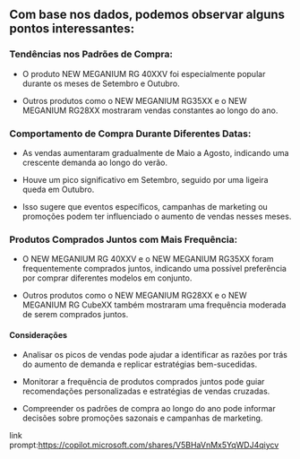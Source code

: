 ## Com base nos dados, podemos observar alguns pontos interessantes:

### Tendências nos Padrões de Compra:

- O produto NEW MEGANIUM RG 40XXV foi especialmente popular durante os meses de Setembro e Outubro.

- Outros produtos como o NEW MEGANIUM RG35XX e o NEW MEGANIUM RG28XX mostraram vendas constantes ao longo do ano.

### Comportamento de Compra Durante Diferentes Datas:

- As vendas aumentaram gradualmente de Maio a Agosto, indicando uma crescente demanda ao longo do verão.

- Houve um pico significativo em Setembro, seguido por uma ligeira queda em Outubro.

- Isso sugere que eventos específicos, campanhas de marketing ou promoções podem ter influenciado o aumento de vendas nesses meses.

### Produtos Comprados Juntos com Mais Frequência:

- O NEW MEGANIUM RG 40XXV e o NEW MEGANIUM RG35XX foram frequentemente comprados juntos, indicando uma possível preferência por comprar diferentes modelos em conjunto.

- Outros produtos como o NEW MEGANIUM RG28XX e o NEW MEGANIUM RG CubeXX também mostraram uma frequência moderada de serem comprados juntos.

#### Considerações

- Analisar os picos de vendas pode ajudar a identificar as razões por trás do aumento de demanda e replicar estratégias bem-sucedidas.

- Monitorar a frequência de produtos comprados juntos pode guiar recomendações personalizadas e estratégias de vendas cruzadas.

- Compreender os padrões de compra ao longo do ano pode informar decisões sobre promoções sazonais e campanhas de marketing.

link prompt:https://copilot.microsoft.com/shares/V5BHaVnMx5YqWDJ4qiycv